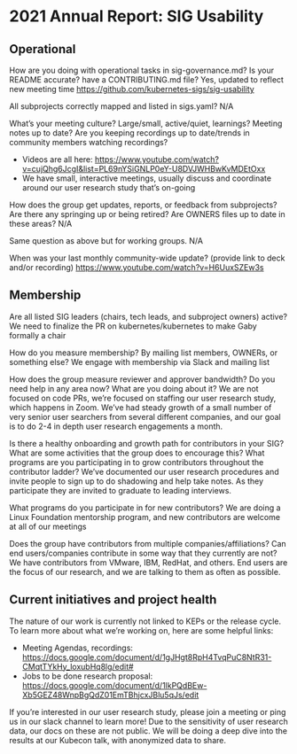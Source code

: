 # 2021 Annual Report: SIG Usability

## Operational

How are you doing with operational tasks in sig-governance.md?
Is your README accurate? have a CONTRIBUTING.md file?
Yes, updated to reflect new meeting time
https://github.com/kubernetes-sigs/sig-usability 

All subprojects correctly mapped and listed in sigs.yaml?
N/A

What’s your meeting culture? Large/small, active/quiet, learnings? Meeting notes up to date? Are you keeping recordings up to date/trends in community members watching recordings?
- Videos are all here: https://www.youtube.com/watch?v=cujQhg6JcgI&list=PL69nYSiGNLP0eY-U8DVJWHBwKvMDEtOxx 
- We have small, interactive meetings, usually discuss and coordinate around our user research study that’s on-going 

How does the group get updates, reports, or feedback from subprojects? Are there any springing up or being retired? Are OWNERS files up to date in these areas?
N/A

Same question as above but for working groups.
N/A

When was your last monthly community-wide update? (provide link to deck and/or recording)
https://www.youtube.com/watch?v=H6UuxSZEw3s

## Membership

Are all listed SIG leaders (chairs, tech leads, and subproject owners) active?
We need to finalize the PR on kubernetes/kubernetes to make Gaby formally a chair 

How do you measure membership? By mailing list members, OWNERs, or something else?
We engage with membership via Slack and mailing list 

How does the group measure reviewer and approver bandwidth? Do you need help in any area now? What are you doing about it?
We are not focused on code PRs, we’re focused on staffing our user research study, which happens in Zoom. We’ve had steady growth of a small number of very senior user searchers from several different companies, and our goal is to do 2-4 in depth user research engagements a month.

Is there a healthy onboarding and growth path for contributors in your SIG? What are some activities that the group does to encourage this? What programs are you participating in to grow contributors throughout the contributor ladder?
We’ve documented our user research procedures and invite people to sign up to do shadowing and help take notes. As they participate they are invited to graduate to leading interviews.

What programs do you participate in for new contributors?
We are doing a Linux Foundation mentorship program, and new contributors are welcome at all of our meetings 

Does the group have contributors from multiple companies/affiliations? Can end users/companies contribute in some way that they currently are not?
We have contributors from VMware, IBM, RedHat, and others. End users are the focus of our research, and we are talking to them as often as possible.

## Current initiatives and project health

The nature of our work is currently not linked to KEPs or the release cycle. To learn more about what we’re working on, here are some helpful links: 
- Meeting Agendas, recordings: https://docs.google.com/document/d/1gJHgt8RpH4TvqPuC8NtR31-CMqtTYkHy_loxubHq8lg/edit# 
- Jobs to be done research proposal: https://docs.google.com/document/d/1lkPQdBEw-Xb5GEZ48WnpBgQdZ01EmTBhjcxJBlu5qJs/edit 

If you’re interested in our user research study, please join a meeting or ping us in our slack channel to learn more! Due to the sensitivity of user research data, our docs on these are not public. We will be doing a deep dive into the results at our Kubecon talk, with anonymized data to share.

